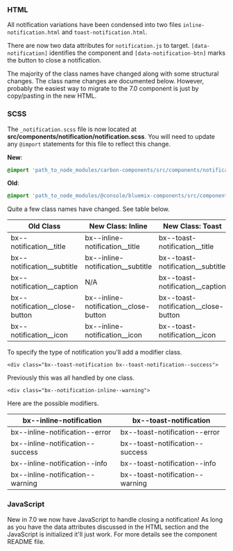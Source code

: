 ### HTML

All notification variations have been condensed into two files `inline-notification.html` and `toast-notification.html`.

There are now two data attributes for `notification.js` to target. `[data-notification]` identifies the component and `[data-notification-btn]` marks the button to close a notification.

The majority of the class names have changed along with some structural changes. The class name changes are documented below. However, probably the easiest way to migrate to the 7.0 component is just by copy/pasting in the new HTML.

### SCSS

The `_notification.scss` file is now located at __src/components/notification/notification.scss__. You will need to update any `@import` statements for this file to reflect this change.

**New**: 
```scss
@import 'path_to_node_modules/carbon-components/src/components/notification/notification';
```

**Old**: 
```scss
@import 'path_to_node_modules/@console/bluemix-components/src/components/notification/notification';
```

Quite a few class names have changed. See table below.

| Old Class                      | New Class: Inline                     | New Class: Toast                     |
|--------------------------------|---------------------------------------|--------------------------------------|
| bx--notification__title        | bx--inline-notification__title        | bx--toast-notification__title        |
| bx--notification__subtitle     | bx--inline-notification__subtitle     | bx--toast-notification__subtitle     |
| bx--notification__caption      | N/A                                   | bx--toast-notification__caption      |
| bx--notification__close-button | bx--inline-notification__close-button | bx--toast-notification__close-button |
| bx--notification__icon         | bx--inline-notification__icon         | bx--toast-notification__icon         |

To specify the type of notification you'll add a modifier class.

`<div class="bx--toast-notification bx--toast-notification--success">`

Previously this was all handled by one class.

`<div class="bx--notification-inline--warning">`

Here are the possible modifiers.

| bx--inline-notification          | bx--toast-notification          |
|----------------------------------|---------------------------------|
| bx--inline-notification--error   | bx--toast-notification--error   |
| bx--inline-notification--success | bx--toast-notification--success |
| bx--inline-notification--info    | bx--toast-notification--info    |
| bx--inline-notification--warning | bx--toast-notification--warning |

### JavaScript

New in 7.0 we now have JavaScript to handle closing a notification! As long as you have the data attributes discussed in the HTML section and the JavaScript is initialized it'll just work. For more details see the component README file.
